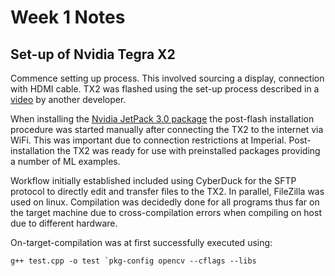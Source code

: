 # Week 1 Notes

## Set-up of Nvidia Tegra X2

Commence setting up process. This involved sourcing a display, connection with HDMI cable. TX2 was flashed using the set-up process described in a [video](https://www.youtube.com/watch?v=D7lkth34rgM) by another developer.

When installing the [Nvidia JetPack 3.0 package](https://developer.nvidia.com/embedded/jetpack) the post-flash installation procedure was started manually after connecting the TX2 to the internet via WiFi. This was important due to connection restrictions at Imperial. Post-installation the TX2 was ready for use with preinstalled packages providing a number of ML examples.

Workflow initially established included using CyberDuck for the SFTP protocol to directly edit and transfer files to the TX2. In parallel, FileZilla was used on linux. Compilation was decidedly done for all programs thus far on the target machine due to cross-compilation errors when compiling on host due to different hardware.

On-target-compilation was at first successfully executed using:
```
g++ test.cpp -o test `pkg-config opencv --cflags --libs
```  
